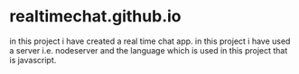 # realtimechat.github.io

in this project i have created a real time chat app.
in this project i have used a server i.e. nodeserver and the language which is used in this project that is javascript. 
